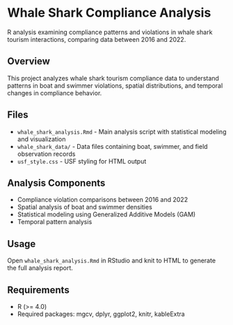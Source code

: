 # Whale Shark Compliance Analysis

R analysis examining compliance patterns and violations in whale shark tourism interactions, comparing data between 2016 and 2022.

## Overview

This project analyzes whale shark tourism compliance data to understand patterns in boat and swimmer violations, spatial distributions, and temporal changes in compliance behavior.

## Files

- `whale_shark_analysis.Rmd` - Main analysis script with statistical modeling and visualization
- `whale_shark_data/` - Data files containing boat, swimmer, and field observation records
- `usf_style.css` - USF styling for HTML output

## Analysis Components

- Compliance violation comparisons between 2016 and 2022
- Spatial analysis of boat and swimmer densities
- Statistical modeling using Generalized Additive Models (GAM)
- Temporal pattern analysis

## Usage

Open `whale_shark_analysis.Rmd` in RStudio and knit to HTML to generate the full analysis report.

## Requirements

- R (>= 4.0)
- Required packages: mgcv, dplyr, ggplot2, knitr, kableExtra